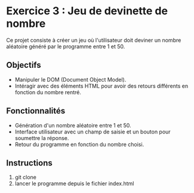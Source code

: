 # Exercice 3 : Jeu de devinette de nombre

Ce projet consiste à créer un jeu où l'utilisateur doit deviner un nombre aléatoire généré par le programme entre 1 et 50.

## Objectifs

- Manipuler le DOM (Document Object Model).
- Intéragir avec des éléments HTML pour avoir des retours différents en fonction du nombre rentré.

## Fonctionnalités

- Génération d'un nombre aléatoire entre 1 et 50.
- Interface utilisateur avec un champ de saisie et un bouton pour soumettre la réponse.
- Retour du programme en fonction du nombre choisi.

## Instructions

1. git clone
2. lancer le programme depuis le fichier index.html